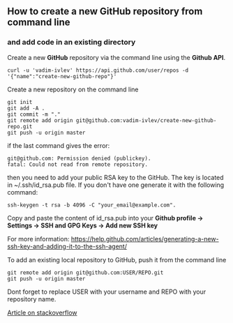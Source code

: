 ## How to create a new GitHub repository from command line
### and add code in an existing directory

Create a new **GitHub** repository via the command line using the **Github API**.

```
curl -u 'vadim-ivlev' https://api.github.com/user/repos -d '{"name":"create-new-github-repo"}'
```


Create a new repository on the command line
```
git init
git add -A .
git commit -m "."
git remote add origin git@github.com:vadim-ivlev/create-new-github-repo.git
git push -u origin master
```
if the last command gives the error: 
```
git@github.com: Permission denied (publickey).
fatal: Could not read from remote repository.
```
then you need to add your public RSA key to the GitHub. The key is located in ~/.ssh/id_rsa.pub file. 
If you don't have one generate it with the following command:
```
ssh-keygen -t rsa -b 4096 -C "your_email@example.com".
```
Copy and paste the content of id_rsa.pub into your **Github profile -> Settings -> SSH and GPG Keys -> Add new SSH key**

For more information: https://help.github.com/articles/generating-a-new-ssh-key-and-adding-it-to-the-ssh-agent/



To add an existing local repository to GitHub, push it from the command line
```
git remote add origin git@github.com:USER/REPO.git
git push -u origin master
```

Dont forget to replace USER with your username and REPO with your repository name.

[Article on stackoverflow](https://stackoverflow.com/questions/2423777/is-it-possible-to-create-a-remote-repo-on-github-from-the-cli-without-opening-br)